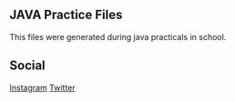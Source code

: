 ## JAVA Practice Files
This files were generated during java practicals in school.

## Social
[Instagram](https://www.instagram.com/blind_coder___0809/)
[Twitter](https://twitter.com/AsliPM)
